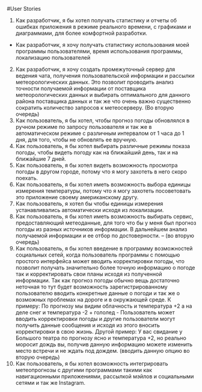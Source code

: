 #User Stories

1.	Как разработчик, я бы хотел получать статистику и отчеты об ошибках приложения в режиме реального времени, с графиками и диаграммами, для более комфортной разработки.
*	Как разработчик, я хочу получать статистику использования моей программы пользователями, время использования программы, локализацию пользователей
2.	Как разработчик, я хочу создать промежуточный сервер для ведения чата, получения пользовательской информации и рассылки метеорологических данных. Это позволит проводить анализ точности получаемой информации от поставщика метеорологических данных и выбирать оптимального для данного района поставщика данных и так же что очень важно существенно сократить количество запросов к метеосерверу. (Во вторую очередь)
3.	Как пользователь, я бы хотел, чтобы прогноз погоды обновлялся в ручном режиме по запросу пользователя и так же в автоматическом режиме с различным интервалом от 1 часа до 1 дня, для того, чтобы не обновлять ее вручную.
4.	Как пользователь, я бы хотел выбирать различные режимы показа погоды, чтобы видеть погоду как на ближайший день, так и на ближайшие 7 дней.
5.	Как пользователь, я бы хотел видеть возможность просмотра погоды в другом городе, потому что я могу захотеть в него скоро поехать.
6.	Как пользователь, я бы хотел иметь возможность выбора единицы измерения температуры, потому что я могу захотеть посоветовать это приложение своему американскому другу.
7.	Как пользователь, я хотел бы чтобы единицы измерения устанавливались автоматически исходя из локализации.
8.	Как пользователь, я бы хотел иметь возможность выбирать сервис, предоставляющий метеоданные, для того что бы у меня был прогноз погоды из разных источников информации. В дальнейшем анализ получаемой информации и ее отбор по достоверности. – (во вторую очередь)
9.	Как пользователь, я бы хотел введение в программу возможностей социальных сетей, когда пользователь программы с помощью простого интерфейса может вводить корректировки погоды, что позволит получать значительно более точную информацию о погоде так и корректировать свои планы исходя из полученной информации. Так как прогноз погоды обычно вещь достаточно неточная то тут будет возможность зарегистрированному пользователю вводить конкретные данные о погоди и так же о возможных проблемах на дороге и в окружающей среде. К примеру: По прогнозу мы видим облачность и температура +2 а на деле снег и температура -2 + гололед - Пользователь может вводить корректировки погоды и другие пользователи могут получить данные сообщения и исходя из этого вносить корректировки в свою жизнь. Другой пример: У вас свидание у Большого театра по прогнозу ясно и температура +2, но реально моросит дождь вы, получив данную информацию можете изменить место встречи и не ждать под дождем. (вводить данную опцию во вторую очередь)
10.	Как пользователь, я бы хотел возможность интегрировать метеопрогнозы с другими программами такими как навигационными приложениями, рассылкой мэйлов и социальными сетями и так же Instagram.
